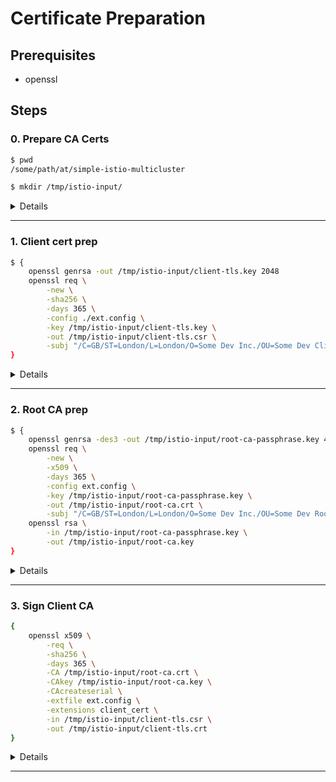 # Certificate Preparation

## Prerequisites

- openssl

## Steps

### 0. Prepare CA Certs

```bash
$ pwd
/some/path/at/simple-istio-multicluster

$ mkdir /tmp/istio-input/
```

<details>
<summary>Details</summary>

_To be updated_

</details>

---

### 1. Client cert prep

```bash
$ {
    openssl genrsa -out /tmp/istio-input/client-tls.key 2048
    openssl req \
        -new \
        -sha256 \
        -days 365 \
        -config ./ext.config \
        -key /tmp/istio-input/client-tls.key \
        -out /tmp/istio-input/client-tls.csr \
        -subj "/C=GB/ST=London/L=London/O=Some Dev Inc./OU=Some Dev Client/CN=some.dev"
}
```

<details>
<summary>Details</summary>

_To be updated_

</details>

---

### 2. Root CA prep

```bash
$ {
    openssl genrsa -des3 -out /tmp/istio-input/root-ca-passphrase.key 4096
    openssl req \
        -new \
        -x509 \
        -days 365 \
        -config ext.config \
        -key /tmp/istio-input/root-ca-passphrase.key \
        -out /tmp/istio-input/root-ca.crt \
        -subj "/C=GB/ST=London/L=London/O=Some Dev Inc./OU=Some Dev Root CA/CN=some.dev"
    openssl rsa \
        -in /tmp/istio-input/root-ca-passphrase.key \
        -out /tmp/istio-input/root-ca.key
}
```

<details>
<summary>Details</summary>

_To be updated_

</details>

---

### 3. Sign Client CA

```bash
{
    openssl x509 \
        -req \
        -sha256 \
        -days 365 \
        -CA /tmp/istio-input/root-ca.crt \
        -CAkey /tmp/istio-input/root-ca.key \
        -CAcreateserial \
        -extfile ext.config \
        -extensions client_cert \
        -in /tmp/istio-input/client-tls.csr \
        -out /tmp/istio-input/client-tls.crt
}
```

<details>
<summary>Details</summary>

- Armadillo will set up Istio IngressGateway with 32001 NodePort
- Bison will set up Istio IngressGateway with 32002 NodePort

</details>

---
